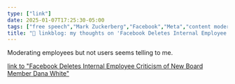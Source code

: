 ```yaml
---
type: ["link"]
date: 2025-01-07T17:25:30-05:00
tags: ["free speech","Mark Zuckerberg","Facebook","Meta","content moderation"]
title: "🔗 linkblog: my thoughts on 'Facebook Deletes Internal Employee Criticism of New Board Member Dana White'"
---
```

Moderating employees but not users seems telling to me.

[link to "Facebook Deletes Internal Employee Criticism of New Board Member Dana White"](https://www.404media.co/facebook-deletes-internal-employee-criticism-of-new-board-member-dana-white/)
